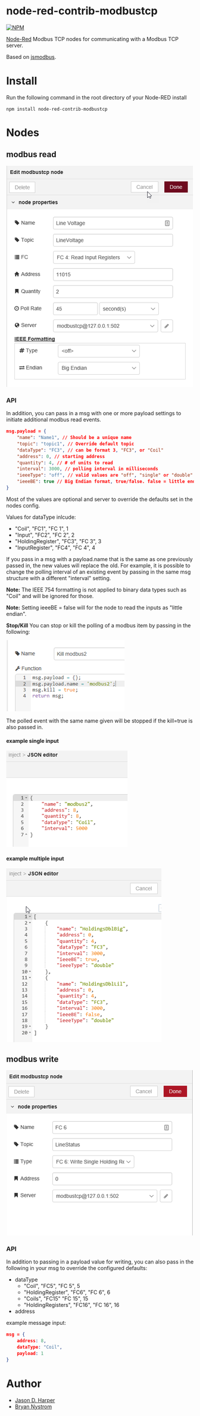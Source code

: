 node-red-contrib-modbustcp
========================

[![NPM](https://nodei.co/npm/node-red-contrib-modbustcp.png)](https://nodei.co/npm/node-red-contrib-modbustcp/)

[Node-Red][1] Modbus TCP nodes for communicating with a Modbus TCP server.

Based on [jsmodbus][2].

# Install

Run the following command in the root directory of your Node-RED install

    npm install node-red-contrib-modbustcp

# Nodes

## modbus read
![alt tag](./images/modbustcp-read2.png)

### API
In addition, you can pass in a msg with one or more payload settings to initiate additional modbus read events. 

```json
msg.payload = {
    "name": "Name1", // Should be a unique name
    "topic": "topic1", // Override default topic 
    "dataType": "FC3", // can be format 3, "FC3", or "Coil"
    "address": 0, // starting address
    "quantity": 4, // # of units to read
    "interval": 3000, // polling interval in milliseconds
    "ieeeType": "off", // valid values are "off", "single" or "double"
    "ieeeBE": true // Big Endian format, true/false. false = little endian
}
```

Most of the values are optional and server to override the defaults set in the nodes config. 

Values for dataType inlcude:
* "Coil", "FC1", "FC 1", 1
* "Input", "FC2", "FC 2", 2
* "HoldingRegister", "FC3", "FC 3", 3
* "InputRegister", "FC4", "FC 4", 4

If you pass in a msg with a payload.name that is the same as one previously passed in, the new values will replace the old. For example, it is possible to change the polling interval of an existing event by passing in the same msg structure with a different "interval" setting.

**Note:**  The IEEE 754 formatting is not applied to binary data types such as "Coil" and will be ignored for those.

**Note:** Setting ieeeBE = false will for the node to read the inputs as "little endian".

**Stop/Kill**
You can stop or kill the polling of a modbus item by passing in the following:

![alt tag](./images/kill.png)

The polled event with the same name given will be stopped if the kill=true is also passed in.


#### example single input
![alt tag](./images/injectsingle.png)


#### example multiple input
![alt tag](./images/injectmulti.png)


## modbus write
![alt tag](./images/modbustcp-write2.png)

### API

In addition to passing in a payload value for writing, you can also pass in the following in your msg to override the configured defaults:
* dataType
  * "Coil", "FC5", "FC 5", 5
  * "HoldingRegister", "FC6", "FC 6", 6
  * "Coils", "FC15" "FC 15", 15
  * "HoldingRegisters", "FC16", "FC 16", 16
* address

example message input:
```json
msg = {
    address: 8,
    dataType: "Coil",
    payload: 1
}
```
# Author

* [Jason D. Harper][3]
* [Bryan Nystrom][4]


[1]:http://nodered.org
[2]:https://www.npmjs.com/package/jsmodbus
[3]:https://github.com/jayharper
[4]:https://github.com/bnystrom
